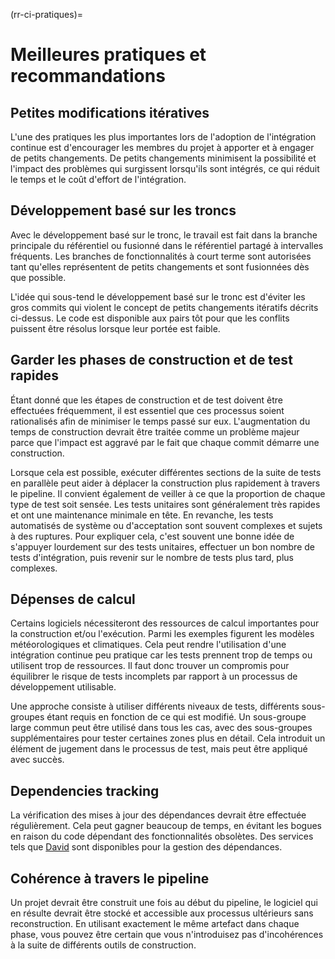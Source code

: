 (rr-ci-pratiques)=
# Meilleures pratiques et recommandations

## Petites modifications itératives

L'une des pratiques les plus importantes lors de l'adoption de l'intégration continue est d'encourager les membres du projet à apporter et à engager de petits changements. De petits changements minimisent la possibilité et l'impact des problèmes qui surgissent lorsqu'ils sont intégrés, ce qui réduit le temps et le coût d'effort de l'intégration.

## Développement basé sur les troncs

Avec le développement basé sur le tronc, le travail est fait dans la branche principale du référentiel ou fusionné dans le référentiel partagé à intervalles fréquents. Les branches de fonctionnalités à court terme sont autorisées tant qu'elles représentent de petits changements et sont fusionnées dès que possible.

L'idée qui sous-tend le développement basé sur le tronc est d'éviter les gros commits qui violent le concept de petits changements itératifs décrits ci-dessus. Le code est disponible aux pairs tôt pour que les conflits puissent être résolus lorsque leur portée est faible.

## Garder les phases de construction et de test rapides

Étant donné que les étapes de construction et de test doivent être effectuées fréquemment, il est essentiel que ces processus soient rationalisés afin de minimiser le temps passé sur eux. L'augmentation du temps de construction devrait être traitée comme un problème majeur parce que l'impact est aggravé par le fait que chaque commit démarre une construction.

Lorsque cela est possible, exécuter différentes sections de la suite de tests en parallèle peut aider à déplacer la construction plus rapidement à travers le pipeline. Il convient également de veiller à ce que la proportion de chaque type de test soit sensée. Les tests unitaires sont généralement très rapides et ont une maintenance minimale en tête. En revanche, les tests automatisés de système ou d'acceptation sont souvent complexes et sujets à des ruptures. Pour expliquer cela, c'est souvent une bonne idée de s'appuyer lourdement sur des tests unitaires, effectuer un bon nombre de tests d'intégration, puis revenir sur le nombre de tests plus tard, plus complexes.

## Dépenses de calcul

Certains logiciels nécessiteront des ressources de calcul importantes pour la construction et/ou l'exécution. Parmi les exemples figurent les modèles météorologiques et climatiques. Cela peut rendre l'utilisation d'une intégration continue peu pratique car les tests prennent trop de temps ou utilisent trop de ressources. Il faut donc trouver un compromis pour équilibrer le risque de tests incomplets par rapport à un processus de développement utilisable.

Une approche consiste à utiliser différents niveaux de tests, différents sous-groupes étant requis en fonction de ce qui est modifié. Un sous-groupe large commun peut être utilisé dans tous les cas, avec des sous-groupes supplémentaires pour tester certaines zones plus en détail. Cela introduit un élément de jugement dans le processus de test, mais peut être appliqué avec succès.

## Dependencies tracking

La vérification des mises à jour des dépendances devrait être effectuée régulièrement. Cela peut gagner beaucoup de temps, en évitant les bogues en raison du code dépendant des fonctionnalités obsolètes. Des services tels que [David](https://david-dm.org/) sont disponibles pour la gestion des dépendances.

## Cohérence à travers le pipeline

Un projet devrait être construit une fois au début du pipeline, le logiciel qui en résulte devrait être stocké et accessible aux processus ultérieurs sans reconstruction. En utilisant exactement le même artefact dans chaque phase, vous pouvez être certain que vous n'introduisez pas d'incohérences à la suite de différents outils de construction.
